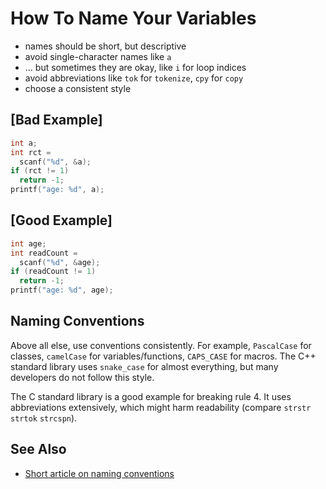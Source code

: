 # How To Name Your Variables
- names should be short, but descriptive
- avoid single-character names like `a`
- ... but sometimes they are okay, like `i` for loop indices
- avoid abbreviations like `tok` for `tokenize`, `cpy` for `copy`
- choose a consistent style

## [Bad Example]
```c
int a;
int rct =
  scanf("%d", &a);
if (rct != 1)
  return -1;
printf("age: %d", a);
```

## [Good Example]
```c
int age;
int readCount =
  scanf("%d", &age);
if (readCount != 1)
  return -1;
printf("age: %d", age);
```

## Naming Conventions
Above all else, use conventions consistently.
For example, `PascalCase` for classes, `camelCase` for variables/functions, `CAPS_CASE` for macros.
The C++ standard library uses `snake_case` for almost everything, but many developers do not follow this style.

The C standard library is a good example for breaking rule 4. It uses abbreviations extensively, which might harm readability (compare `strstr` `strtok` `strcspn`).

## See Also
- [Short article on naming conventions](https://www.theserverside.com/feature/A-guide-to-common-variable-naming-conventions)
